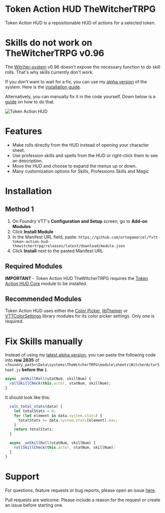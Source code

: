 # Token Action HUD TheWitcherTRPG
Token Action HUD is a repositionable HUD of actions for a selected token.

# Skills do not work on TheWitcherTRPG v0.96
The [Witcher-system](https://github.com/AnthonyMonette/TheWitcherTRPG) v0.96 doesn't expose the necessary function to do skill rolls. That's why skills currently don't work.

If you don't want to wait for a fix, you can use my [alpha version](https://github.com/ortegamarcel/TheWitcherTRPG/wiki) of the system. Here is the [installation guide](https://github.com/ortegamarcel/TheWitcherTRPG/wiki/Installation-Guide). 

Alternatively, you can manually fix it in the code yourself. Down below is a [guide](https://github.com/ortegamarcel/fvtt-token-action-hud-thewitchertrpg#fix-skills-manually) on how to do that.

![Token Action HUD](.github/readme/token-action-hud.gif)

# Features
- Make rolls directly from the HUD instead of opening your character sheet.
- Use profession skills and spells from the HUD or right-click them to see an description.
- Move the HUD and choose to expand the menus up or down.
- Many customization options for Skills, Professions Skills and Magic

# Installation

<!-- ## Method 1
1. On Foundry VTT's **Configuration and Setup** screen, go to **Add-on Modules**
2. Click **Install Module**
3. Search for **Token Action HUD TheWitcherTRPG** 
4. Click **Install** next to the module listing -->

## Method 1
1. On Foundry VTT's **Configuration and Setup** screen, go to **Add-on Modules**
2. Click **Install Module**
3. In the Manifest URL field, paste: `https://github.com/ortegamarcel/fvtt-token-action-hud-thewitchertrpg/releases/latest/download/module.json`
4. Click **Install** next to the pasted Manifest URL

## Required Modules

**IMPORTANT** - Token Action HUD TheWitcherTRPG requires the [Token Action HUD Core](https://foundryvtt.com/packages/token-action-hud-core) module to be installed.

## Recommended Modules
Token Action HUD uses either the [Color Picker](https://foundryvtt.com/packages/color-picker), [libThemer](https://foundryvtt.com/packages/lib-themer) or [VTTColorSettings](https://foundryvtt.com/packages/colorsettings) library modules for its color picker settings. Only one is required.

# Fix Skills manually
Instead of using my [latest alpha version](https://github.com/ortegamarcel/TheWitcherTRPG/wiki), you can paste the following code into **row 2635** of `<foundry_path>\Data\systems\TheWitcherTRPG\module\sheets\WitcherActorSheet.js` **before the `}`**.

```javascript
async _onSkillRoll(statNum, skillNum) {
  rollSkillCheck(this.actor, statNum, skillNum);
}
```

It should look like this:
```javascript
  calc_total_stats(data) {
    let totalStats = 0;
    for (let element in data.system.stats) {
      totalStats += data.system.stats[element].max;
    }
    return totalStats;
  }

  async _onSkillRoll(statNum, skillNum) {
    rollSkillCheck(this.actor, statNum, skillNum);
  }
}
```



# Support

For questions, feature requests or bug reports, please open an issue [here](https://github.com/ortegamarcel/fvtt-token-action-hud-thewitchertrpg/issues).

Pull requests are welcome. Please include a reason for the request or create an issue before starting one.

